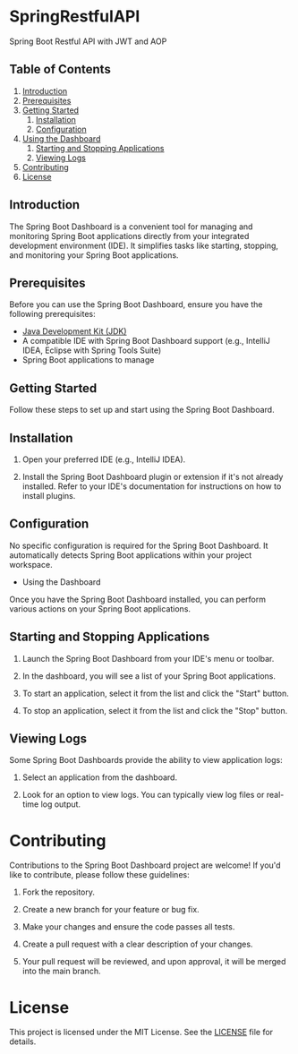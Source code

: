 # SpringRestfulAPI
Spring Boot Restful API with JWT and AOP
 
## Table of Contents

1. [Introduction](#introduction)
2. [Prerequisites](#prerequisites)
3. [Getting Started](#getting-started)
    1. [Installation](#installation)
    2. [Configuration](#configuration)
4. [Using the Dashboard](#using-the-dashboard)
    1. [Starting and Stopping Applications](#starting-and-stopping-applications)
    2. [Viewing Logs](#viewing-logs)
5. [Contributing](#contributing)
6. [License](#license)

## Introduction

The Spring Boot Dashboard is a convenient tool for managing and monitoring Spring Boot applications directly from your integrated development environment (IDE). It simplifies tasks like starting, stopping, and monitoring your Spring Boot applications.

## Prerequisites

Before you can use the Spring Boot Dashboard, ensure you have the following prerequisites:

* [Java Development Kit (JDK)](https://adoptium.net/)
* A compatible IDE with Spring Boot Dashboard support (e.g., IntelliJ IDEA, Eclipse with Spring Tools Suite)
* Spring Boot applications to manage

## Getting Started

Follow these steps to set up and start using the Spring Boot Dashboard.

## Installation

1. Open your preferred IDE (e.g., IntelliJ IDEA).

2. Install the Spring Boot Dashboard plugin or extension if it's not already installed. Refer to your IDE's documentation for instructions on how to install plugins.

## Configuration

No specific configuration is required for the Spring Boot Dashboard. It automatically detects Spring Boot applications within your project workspace.

- Using the Dashboard

Once you have the Spring Boot Dashboard installed, you can perform various actions on your Spring Boot applications.

## Starting and Stopping Applications

1. Launch the Spring Boot Dashboard from your IDE's menu or toolbar.

2. In the dashboard, you will see a list of your Spring Boot applications.

3. To start an application, select it from the list and click the "Start" button.

4. To stop an application, select it from the list and click the "Stop" button.

## Viewing Logs

Some Spring Boot Dashboards provide the ability to view application logs:

1. Select an application from the dashboard.

2. Look for an option to view logs. You can typically view log files or real-time log output.

# Contributing

Contributions to the Spring Boot Dashboard project are welcome! If you'd like to contribute, please follow these guidelines:

1. Fork the repository.

2. Create a new branch for your feature or bug fix.

3. Make your changes and ensure the code passes all tests.

4. Create a pull request with a clear description of your changes.

5. Your pull request will be reviewed, and upon approval, it will be merged into the main branch.

 # License

This project is licensed under the MIT License. See the [LICENSE](LICENSE) file for details.
